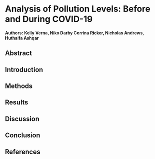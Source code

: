 # Analysis of Pollution Levels: Before and During COVID-19
#### Authors: Kelly Verna, Niko Darby Corrina Ricker, Nicholas Andrews, Huthaifa Ashqar

## Abstract 

## Introduction

## Methods

## Results

## Discussion

## Conclusion

## References 
